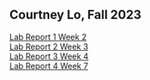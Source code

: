 ## Courtney Lo, Fall 2023
[Lab Report 1 Week 2](https://courtney-lo.github.io/cse15l-lab-reports/lab-report-1.html)<br>
[Lab Report 2 Week 3](https://courtney-lo.github.io/cse15l-lab-reports/lab-report-2.html)<br>
[Lab Report 3 Week 4](https://courtney-lo.github.io/cse15l-lab-reports/lab-report-3.html)<br>
[Lab Report 4 Week 7](https://courtney-lo.github.io/cse15l-lab-reports/lab-report-4.html)<br>
